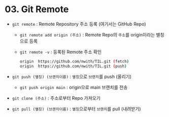 # 03. Git Remote

- `git remote` : Remote Repository 주소 등록 (여기서는 GitHub Repo)

  - `git remote add origin (주소)` : Remote Repo의 `주소`를 origin이라는 별칭으로 등록

  - `git remote -v` : 등록된 Remote 주소 확인

    ```bash
    origin  https://github.com/nwith/TIL.git (fetch)
    origin  https://github.com/nwith/TIL.git (push)
    ```

- `git push (별칭) (브랜치이름)` : `별칭`으로 `브랜치`를 push (올리기)

  - `git push origin main` : origin으로 main 브랜치를 전송

- `git clone (주소)` : 주소로부터 Repo 가져오기
- `git pull (별칭) (브랜치이름)` : `별칭`으로부터 `브랜치`를 pull (내려받기)